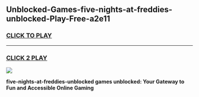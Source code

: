 
## Unblocked-Games-five-nights-at-freddies-unblocked-Play-Free-a2e11
<h3>
<a href="https://premium76.site?title=five-nights-at-freddies-unblocked&ref=19M">CLICK TO PLAY</a></h3>
<hr>

<h3>
<a href="https://premium76.site?title=five-nights-at-freddies-unblocked&ref=19M">CLICK 2 PLAY</a>
  
</h3>

<a href="https://premium76.site?title=five-nights-at-freddies-unblocked&ref=19M"><img src="https://clearcache.store/games.png"></a>


**five-nights-at-freddies-unblocked games unblocked: Your Gateway to Fun and Accessible Online Gaming**
